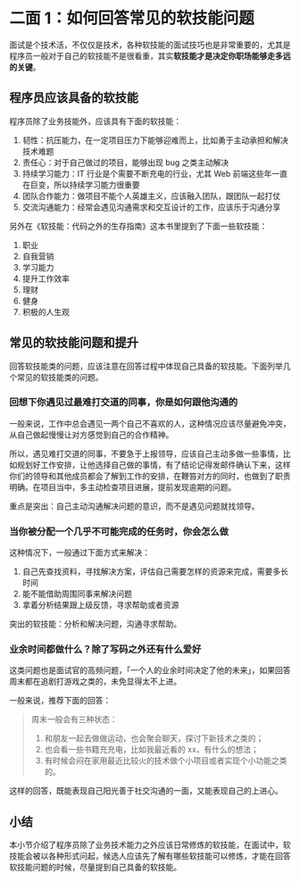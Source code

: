 # 二面 1：如何回答常见的软技能问题

面试是个技术活，不仅仅是技术，各种软技能的面试技巧也是非常重要的，尤其是程序员一般对于自己的软技能不是很看重，其实**软技能才是决定你职场能够走多远的关键**。

## 程序员应该具备的软技能

程序员除了业务技能外，应该具有下面的软技能：

1.  韧性：抗压能力，在一定项目压力下能够迎难而上，比如勇于主动承担和解决技术难题
2.  责任心：对于自己做过的项目，能够出现 bug 之类主动解决
3.  持续学习能力：IT 行业是个需要不断充电的行业，尤其 Web 前端这些年一直在巨变，所以持续学习能力很重要
4.  团队合作能力：做项目不能个人英雄主义，应该融入团队，跟团队一起打仗
5.  交流沟通能力：经常会遇见沟通需求和交互设计的工作，应该乐于沟通分享

另外在《软技能：代码之外的生存指南》这本书里提到了下面一些软技能：

1.  职业
2.  自我营销
3.  学习能力
4.  提升工作效率
5.  理财
6.  健身
7.  积极的人生观

## 常见的软技能问题和提升

回答软技能类的问题，应该注意在回答过程中体现自己具备的软技能。下面列举几个常见的软技能类的问题。

### 回想下你遇见过最难打交道的同事，你是如何跟他沟通的

一般来说，工作中总会遇见一两个自己不喜欢的人，这种情况应该尽量避免冲突，从自己做起慢慢让对方感觉到自己的合作精神。

所以，遇见难打交道的同事，不要急于上报领导，应该自己主动多做一些事情，比如规划好工作安排，让他选择自己做的事情，有了结论记得发邮件确认下来，这样你们的领导和其他成员都会了解到工作的安排，在鞭笞对方的同时，也做到了职责明确。在项目当中，多主动检查项目进展，提前发现逾期的问题。

重点是突出：自己主动沟通解决问题的意识，而不是遇见问题就找领导。

### 当你被分配一个几乎不可能完成的任务时，你会怎么做

这种情况下，一般通过下面方式来解决：

1.  自己先查找资料，寻找解决方案，评估自己需要怎样的资源来完成，需要多长时间
2.  能不能借助周围同事来解决问题
3.  拿着分析结果跟上级反馈，寻求帮助或者资源

突出的软技能：分析和解决问题，沟通寻求帮助。

### 业余时间都做什么？除了写码之外还有什么爱好

这类问题也是面试官的高频问题，「一个人的业余时间决定了他的未来」，如果回答周末都在追剧打游戏之类的，未免显得太不上进。

一般来说，推荐下面的回答：

> 周末一般会有三种状态：
> 
> 1.  和朋友一起去做做运动，也会聚会聊天，探讨下新技术之类的；
> 2.  也会看一些书籍充充电，比如我最近看的 xx，有什么的想法；
> 3.  有时候会闷在家用最近比较火的技术做个小项目或者实现个小功能之类的。

这样的回答，既能表现自己阳光善于社交沟通的一面，又能表现自己的上进心。

## 小结

本小节介绍了程序员除了业务技术能力之外应该日常修炼的软技能，在面试中，软技能会被以各种形式问起，候选人应该先了解有哪些软技能可以修炼，才能在回答软技能问题的时候，尽量提到自己具备的软技能。